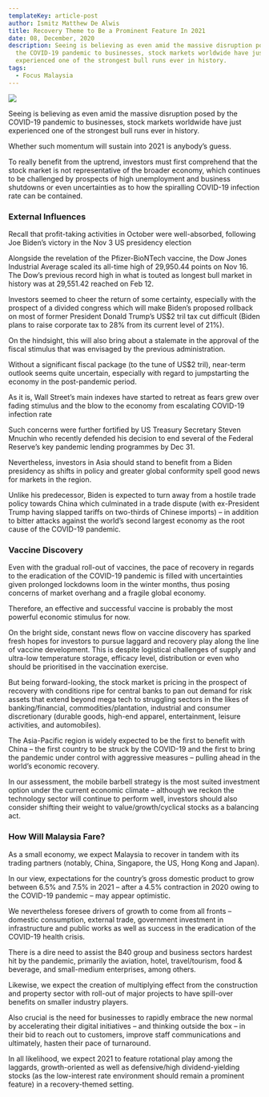 ```yaml
---
templateKey: article-post
author: Ismitz Matthew De Alwis
title: Recovery Theme to Be a Prominent Feature In 2021
date: 08, December, 2020
description: Seeing is believing as even amid the massive disruption posed by
  the COVID-19 pandemic to businesses, stock markets worldwide have just
  experienced one of the strongest bull runs ever in history.
tags:
  - Focus Malaysia
---
```

![](/img/2020-12-08-focus-malaysia-recovery-theme-to-be-a-prominent-feature-in-2021.png)

Seeing is believing as even amid the massive disruption posed by the COVID-19 pandemic to businesses, stock markets worldwide have just experienced one of the strongest bull runs ever in history.

Whether such momentum will sustain into 2021 is anybody’s guess.

To really benefit from the uptrend, investors must first comprehend that the stock market is not representative of the broader economy, which continues to be challenged by prospects of high unemployment and business shutdowns or even uncertainties as to how the spiralling COVID-19 infection rate can be contained.

### External Influences

Recall that profit-taking activities in October were well-absorbed, following Joe Biden’s victory in the Nov 3 US presidency election

Alongside the revelation of the Pfizer-BioNTech vaccine, the Dow Jones Industrial Average scaled its all-time high of 29,950.44 points on Nov 16. The Dow’s previous record high in what is touted as longest bull market in history was at 29,551.42 reached on Feb 12.

Investors seemed to cheer the return of some certainty, especially with the prospect of a divided congress which will make Biden’s proposed rollback on most of former President Donald Trump’s US$2 tril tax cut difficult (Biden plans to raise corporate tax to 28% from its current level of 21%).

On the hindsight, this will also bring about a stalemate in the approval of the fiscal stimulus that was envisaged by the previous administration.

Without a significant fiscal package (to the tune of US$2 tril), near-term outlook seems quite uncertain, especially with regard to jumpstarting the economy in the post-pandemic period.

As it is, Wall Street’s main indexes have started to retreat as fears grew over fading stimulus and the blow to the economy from escalating COVID-19 infection rate

Such concerns were further fortified by US Treasury Secretary Steven Mnuchin who recently defended his decision to end several of the Federal Reserve’s key pandemic lending programmes by Dec 31.

Nevertheless, investors in Asia should stand to benefit from a Biden presidency as shifts in policy and greater global conformity spell good news for markets in the region.

Unlike his predecessor, Biden is expected to turn away from a hostile trade policy towards China which culminated in a trade dispute (with ex-President Trump having slapped tariffs on two-thirds of Chinese imports) – in addition to bitter attacks against the world’s second largest economy as the root cause of the COVID-19 pandemic.

### Vaccine Discovery

Even with the gradual roll-out of vaccines, the pace of recovery in regards to the eradication of the COVID-19 pandemic is filled with uncertainties given prolonged lockdowns loom in the winter months, thus posing concerns of market overhang and a fragile global economy.

Therefore, an effective and successful vaccine is probably the most powerful economic stimulus for now.

On the bright side, constant news flow on vaccine discovery has sparked fresh hopes for investors to pursue laggard and recovery play along the line of vaccine development. This is despite logistical challenges of supply and ultra-low temperature storage, efficacy level, distribution or even who should be prioritised in the vaccination exercise.

But being forward-looking, the stock market is pricing in the prospect of recovery with conditions ripe for central banks to pan out demand for risk assets that extend beyond mega tech to struggling sectors in the likes of banking/financial, commodities/plantation, industrial and consumer discretionary (durable goods, high-end apparel, entertainment, leisure activities, and automobiles).

The Asia-Pacific region is widely expected to be the first to benefit with China – the first country to be struck by the COVID-19 and the first to bring the pandemic under control with aggressive measures – pulling ahead in the world’s economic recovery.

In our assessment, the mobile barbell strategy is the most suited investment option under the current economic climate – although we reckon the technology sector will continue to perform well, investors should also consider shifting their weight to value/growth/cyclical stocks as a balancing act.

### How Will Malaysia Fare?

As a small economy, we expect Malaysia to recover in tandem with its trading partners (notably, China, Singapore, the US, Hong Kong and Japan).

In our view, expectations for the country’s gross domestic product to grow between 6.5% and 7.5% in 2021 – after a 4.5% contraction in 2020 owing to the COVID-19 pandemic – may appear optimistic.

We nevertheless foresee drivers of growth to come from all fronts – domestic consumption, external trade, government investment in infrastructure and public works as well as success in the eradication of the COVID-19 health crisis.

There is a dire need to assist the B40 group and business sectors hardest hit by the pandemic, primarily the aviation, hotel, travel/tourism, food & beverage, and small-medium enterprises, among others.

Likewise, we expect the creation of multiplying effect from the construction and property sector with roll-out of major projects to have spill-over benefits on smaller industry players.

Also crucial is the need for businesses to rapidly embrace the new normal by accelerating their digital initiatives – and thinking outside the box – in their bid to reach out to customers, improve staff communications and ultimately, hasten their pace of turnaround.

In all likelihood, we expect 2021 to feature rotational play among the laggards, growth-oriented as well as defensive/high dividend-yielding stocks (as the low-interest rate environment should remain a prominent feature) in a recovery-themed setting.